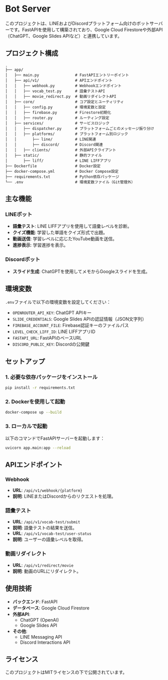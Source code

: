 # Bot Server

このプロジェクトは、LINEおよびDiscordプラットフォーム向けのボットサーバーです。FastAPIを使用して構築されており、Google Cloud Firestoreや外部API（ChatGPT、Google Slides APIなど）と連携しています。

## プロジェクト構成

```
.
├── app/
│   ├── main.py                # FastAPIエントリーポイント
│   ├── api/v1/                # APIエンドポイント
│   │   ├── webhook.py         # Webhookエンドポイント
│   │   ├── vocab_test.py      # 語彙テストAPI
│   │   ├── movie_redirect.py  # 動画リダイレクトAPI
│   ├── core/                  # コア設定とユーティリティ
│   │   ├── config.py          # 環境変数と設定
│   │   ├── firebase.py        # Firestore初期化
│   │   ├── router.py          # ルーティング設定
│   ├── services/              # サービスロジック
│   │   ├── dispatcher.py      # プラットフォームごとのメッセージ振り分け
│   │   ├── platforms/         # プラットフォーム別ロジック
│   │       ├── line/          # LINE関連
│   │       ├── discord/       # Discord関連
│   │   ├── clients/           # 外部APIクライアント
│   ├── static/                # 静的ファイル
│       ├── liff/              # LINE LIFFアプリ
├── Dockerfile                 # Docker設定
├── docker-compose.yml         # Docker Compose設定
├── requirements.txt           # Python依存パッケージ
└── .env                       # 環境変数ファイル（Git管理外）
```

## 主な機能

### LINEボット
- **語彙テスト**: LINE LIFFアプリを使用して語彙レベルを診断。
- **クイズ機能**: 学習した単語をクイズ形式で出題。
- **動画送信**: 学習レベルに応じたYouTube動画を送信。
- **進捗表示**: 学習進捗を表示。

### Discordボット
- **スライド生成**: ChatGPTを使用してメモからGoogleスライドを生成。

## 環境変数

`.env`ファイルで以下の環境変数を設定してください：

- `OPENROUTER_API_KEY`: ChatGPT APIキー
- `SLIDE_CREDENTIALS`: Google Slides APIの認証情報（JSON文字列）
- `FIREBASE_ACCOUNT_FILE`: Firebase認証キーのファイルパス
- `LEVEL_CHECK_LIFF_ID`: LINE LIFFアプリID
- `FASTAPI_URL`: FastAPIのベースURL
- `DISCORD_PUBLIC_KEY`: Discordの公開鍵

## セットアップ

### 1. 必要な依存パッケージをインストール
```bash
pip install -r requirements.txt
```

### 2. Dockerを使用して起動
```bash
docker-compose up --build
```

### 3. ローカルで起動
以下のコマンドでFastAPIサーバーを起動します：
```bash
uvicorn app.main:app --reload
```

## APIエンドポイント

### Webhook
- **URL**: `/api/v1/webhook/{platform}`
- **説明**: LINEまたはDiscordからのリクエストを処理。

### 語彙テスト
- **URL**: `/api/v1/vocab-test/submit`
- **説明**: 語彙テストの結果を送信。
- **URL**: `/api/v1/vocab-test/user-status`
- **説明**: ユーザーの語彙レベルを取得。

### 動画リダイレクト
- **URL**: `/api/v1/redirect/movie`
- **説明**: 動画のURLにリダイレクト。

## 使用技術

- **バックエンド**: FastAPI
- **データベース**: Google Cloud Firestore
- **外部API**:
  - ChatGPT (OpenAI)
  - Google Slides API
- **その他**:
  - LINE Messaging API
  - Discord Interactions API

## ライセンス

このプロジェクトはMITライセンスの下で公開されています。

